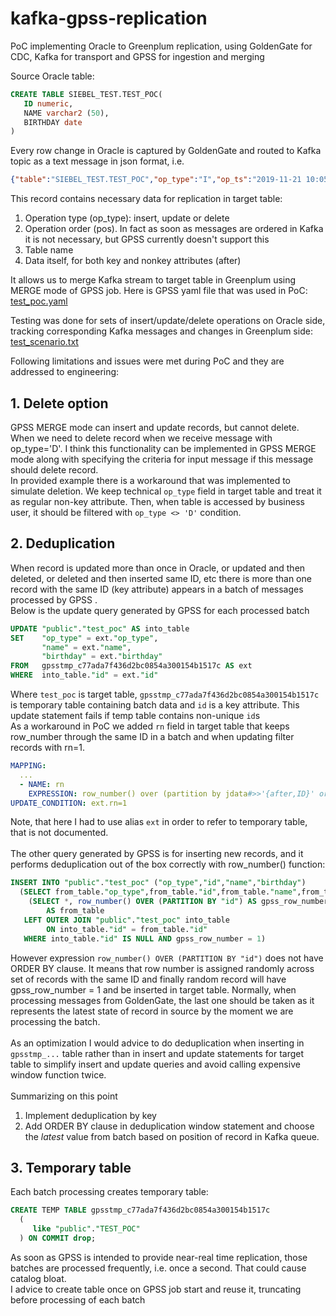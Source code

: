 # kafka-gpss-replication
PoC implementing Oracle to Greenplum replication, using GoldenGate for CDC, Kafka for transport and GPSS for ingestion and merging

Source Oracle table:
```sql
CREATE TABLE SIEBEL_TEST.TEST_POC(
   ID numeric,
   NAME varchar2 (50),
   BIRTHDAY date
)
```

Every row change in Oracle is captured by GoldenGate and routed to Kafka topic as a text message in json format, i.e.

```json
{"table":"SIEBEL_TEST.TEST_POC","op_type":"I","op_ts":"2019-11-21 10:05:34.000000","current_ts":"2019-11-21T11:05:37.823000","pos":"00000000250000058833","tokens":{"TK_OPTYPE":"INSERT","SCN":"61042900"},"after":{"ID":1,"NAME":"Igor","BIRTHDAY":"2000-01-01 00:00:00"}}
```

This record contains necessary data for replication in target table:
1. Operation type (op_type): insert, update or delete
2. Operation order (pos). In fact as soon as messages are ordered in Kafka it is not necessary, but GPSS currently doesn't support this
3. Table name
4. Data itself, for both key and nonkey attributes (after)

It allows us to merge Kafka stream to target table in Greenplum using MERGE mode of GPSS job.
Here is GPSS yaml file that was used in PoC:  [test_poc.yaml](test_poc.yaml)  

Testing was done for sets of insert/update/delete operations on Oracle side, tracking corresponding Kafka messages and changes in Greenplum side:  [test_scenario.txt](test_scenario.txt)  

Following limitations and issues were met during PoC and they are addressed to engineering:

## 1. Delete option
GPSS MERGE mode can insert and update records, but cannot delete. When we need to delete record when we receive message with op_type='D'. I think this functionality can be implemented in GPSS MERGE mode along with specifying the criteria for input message if this message should delete record.  
In provided example there is a workaround that was implemented to simulate deletion. We keep technical `op_type` field in target table and treat it as regular non-key attribute. Then, when table is accessed by business user, it should be filtered with `op_type <> 'D'` condition.

## 2. Deduplication
When record is updated more than once in Oracle, or updated and then deleted, or deleted and then inserted same ID, etc there is more than one record with the same ID (key attribute) appears in a batch of messages processed by GPSS .  
Below is the update query generated by GPSS for each processed batch
```sql
UPDATE "public"."test_poc" AS into_table
SET    "op_type" = ext."op_type",
       "name" = ext."name",
       "birthday" = ext."birthday"
FROM   gpsstmp_c77ada7f436d2bc0854a300154b1517c AS ext
WHERE  into_table."id" = ext."id"
```
Where `test_poc` is target table, `gpsstmp_c77ada7f436d2bc0854a300154b1517c` is temporary table containing batch data and `id` is a key attribute.
This update statement fails if temp table contains non-unique `id`s  
As a workaround in PoC we added `rn` field in target table that keeps row_number through the same ID in a batch and when updating filter records with rn=1.
```yaml
MAPPING:
  ...
  - NAME: rn
    EXPRESSION: row_number() over (partition by jdata#>>'{after,ID}' order by jdata->>'pos' desc)
UPDATE_CONDITION: ext.rn=1
```
Note, that here I had to use alias `ext` in order to refer to temporary table, that is not documented.  
\
The other query generated by GPSS is for inserting new records, and it performs deduplication out of the box correctly with row_number() function:
```sql
INSERT INTO "public"."test_poc" ("op_type","id","name","birthday")
  (SELECT from_table."op_type",from_table."id",from_table."name",from_table."birthday" FROM
    (SELECT *, row_number() OVER (PARTITION BY "id") AS gpss_row_number FROM gpsstmp_e1ca57da0250e378da512909b37bc855)
        AS from_table
   LEFT OUTER JOIN "public"."test_poc" into_table
        ON into_table."id" = from_table."id"
   WHERE into_table."id" IS NULL AND gpss_row_number = 1)
```
However expression `row_number() OVER (PARTITION BY "id")` does not have ORDER BY clause. It means that row number is assigned randomly across set of records with the same ID and finally random record will have gpss_row_number = 1 and be inserted in target table. Normally, when processing messages from GoldenGate, the last one should be taken as it represents the latest state of record in source by the moment we are processing the batch.  
\
As an optimization I would advice to do deduplication when inserting in `gpsstmp_...` table rather than in insert and update statements for target table to simplify insert and update queries and avoid calling expensive window function twice.  
\
Summarizing on this point
1. Implement deduplication by key
2. Add ORDER BY clause in deduplication window statement and choose the *latest* value from batch based on position of record in Kafka queue.

## 3. Temporary table
Each batch processing creates temporary table:
```sql
CREATE TEMP TABLE gpsstmp_c77ada7f436d2bc0854a300154b1517c
  (
     like "public"."TEST_POC"
  ) ON COMMIT drop;
```
As soon as GPSS is intended to provide near-real time replication, those batches are processed frequently, i.e. once a second. That could cause catalog bloat.  
I advice to create table once on GPSS job start and reuse it, truncating before processing of each batch
